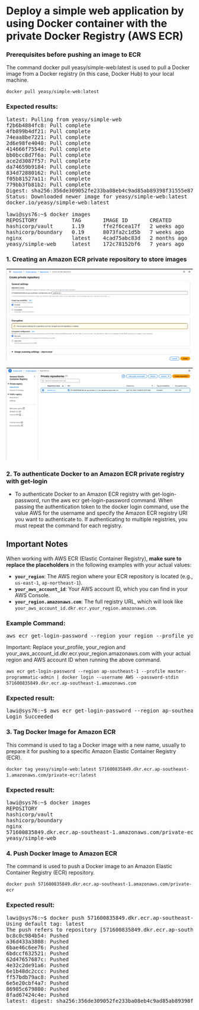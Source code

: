# Deploy a simple web application by using Docker container with the private Docker Registry (AWS ECR)

### Prerequisites before pushing an image to ECR

The command docker pull yeasy/simple-web:latest is used to pull a Docker image from a Docker registry (in this case, Docker Hub) to your local machine. 
```
docker pull yeasy/simple-web:latest
```
### Expected results:
<pre>latest: Pulling from yeasy/simple-web
f2b6b4884fc8: Pull complete 
4fb899b4df21: Pull complete 
74eaa8be7221: Pull complete 
2d6e98fe4040: Pull complete 
414666f7554d: Pull complete 
bb0bcc8d7f6a: Pull complete 
ace2d3087f57: Pull complete 
da74659b9184: Pull complete 
834d72880162: Pull complete 
f05b81527a11: Pull complete 
779bb3fb81b2: Pull complete 
Digest: sha256:356de309052fe233ba08eb4c9ad85ab89398f31555e8777326d57307ac913727
Status: Downloaded newer image for yeasy/simple-web:latest
docker.io/yeasy/simple-web:latest

lawi@sys76:~$ docker images
REPOSITORY           TAG       IMAGE ID       CREATED        SIZE
hashicorp/vault      1.19      ffe2f6cea17f   2 weeks ago    503MB
hashicorp/boundary   0.19      8073fa2c1d5b   7 weeks ago    252MB
nginx                latest    4cad75abc83d   2 months ago   192MB
yeasy/simple-web     latest    172c78152bf6   7 years ago    679MB
</pre>


### 1. Creating an Amazon ECR private repository to store images

![image alt](https://github.com/minlawi/aws-ecr-private/blob/2499f526a9b43b0aeeee7edab33703dd4d019dcd/Screenshot%20from%202025-04-20%2010-05-54.png)

![image lat](https://github.com/minlawi/aws-ecr-private/blob/280fcf865986e08fae5c9e4ee1233cac9c735398/Screenshot%20from%202025-04-20%2010-09-39.png)

### 2. To authenticate Docker to an Amazon ECR private registry with get-login
* To authenticate Docker to an Amazon ECR registry with get-login-password, run the aws ecr get-login-password command. When passing the authentication token to the docker login command, use the value AWS for the username and specify the Amazon ECR registry URI you want to authenticate to. If authenticating to multiple registries, you must repeat the command for each registry.

## Important Notes

When working with AWS ECR (Elastic Container Registry), **make sure to replace the placeholders** in the following examples with your actual values:

- **`your_region`**: The AWS region where your ECR repository is located (e.g., `us-east-1`, `ap-northeast-1`).
- **`your_aws_account_id`**: Your AWS account ID, which you can find in your AWS Console.
- **`your_region.amazonaws.com`**: The full registry URL, which will look like `your_aws_account_id.dkr.ecr.your_region.amazonaws.com`.

### Example Command:

<pre>
aws ecr get-login-password --region your_region --profile your_profile_name | docker login --username AWS --password-stdin your_aws_account_id.dkr.ecr.your_region.amazonaws.com
</pre>
Important: Replace your_profile, your_region and your_aws_account_id.dkr.ecr.your_region.amazonaws.com with your actual region and AWS account ID when running the above command.
```
aws ecr get-login-password --region ap-southeast-1 --profile master-programmatic-admin | docker login --username AWS --password-stdin 571600835849.dkr.ecr.ap-southeast-1.amazonaws.com
```
### Expected result:
<pre>
lawi@sys76:~$ aws ecr get-login-password --region ap-southeast-1 --profile master-programmatic-admin | docker login --username AWS --password-stdin 571600835849.dkr.ecr.ap-southeast-1.amazonaws.com
Login Succeeded
</pre>

### 3. Tag Docker Image for Amazon ECR
This command is used to tag a Docker image with a new name, usually to prepare it for pushing to a specific Amazon Elastic Container Registry (ECR).
```
docker tag yeasy/simple-web:latest 571600835849.dkr.ecr.ap-southeast-1.amazonaws.com/private-ecr:latest
```
### Expected result:
<pre>lawi@sys76:~$ docker images
REPOSITORY                                                      TAG       IMAGE ID       CREATED        SIZE
hashicorp/vault                                                 1.19      ffe2f6cea17f   2 weeks ago    503MB
hashicorp/boundary                                              0.19      8073fa2c1d5b   7 weeks ago    252MB
nginx                                                           latest    4cad75abc83d   2 months ago   192MB
571600835849.dkr.ecr.ap-southeast-1.amazonaws.com/private-ecr   latest    172c78152bf6   7 years ago    679MB
yeasy/simple-web                                                latest    172c78152bf6   7 years ago    679MB
</pre>

### 4. Push Docker Image to Amazon ECR
The command is used to push a Docker image to an Amazon Elastic Container Registry (ECR) repository.
```
docker push 571600835849.dkr.ecr.ap-southeast-1.amazonaws.com/private-ecr
```
### Expected result:
<pre>lawi@sys76:~$ docker push 571600835849.dkr.ecr.ap-southeast-1.amazonaws.com/private-ecr
Using default tag: latest
The push refers to repository [571600835849.dkr.ecr.ap-southeast-1.amazonaws.com/private-ecr]
bc8c0c984b54: Pushed 
a36d433a3808: Pushed 
6bae46c6ee76: Pushed 
6bdccf632521: Pushed 
62d47657687c: Pushed 
4e32c2de91a6: Pushed 
6e1b48dc2ccc: Pushed 
ff57bdb79ac8: Pushed 
6e5e20cbf4a7: Pushed 
86985c679800: Pushed 
8fad67424c4e: Pushed 
latest: digest: sha256:356de309052fe233ba08eb4c9ad85ab89398f31555e8777326d57307ac913727 size: 2633
</pre>

